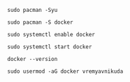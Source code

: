 ```
sudo pacman -Syu
```

```
sudo pacman -S docker
```

```
sudo systemctl enable docker
```

```
sudo systemctl start docker
```

```
docker --version
```

```
sudo usermod -aG docker vremyavnikuda
```